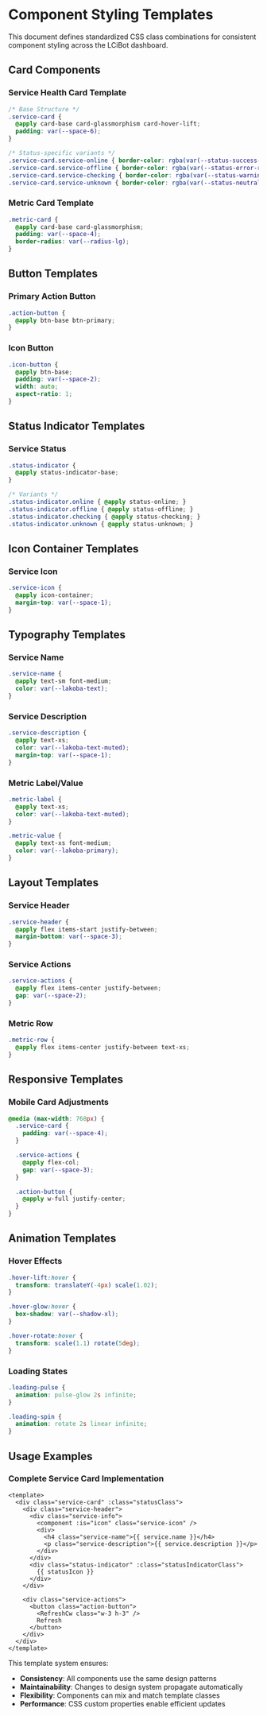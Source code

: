 # Component Styling Templates

This document defines standardized CSS class combinations for consistent component styling across the LCiBot dashboard.

## Card Components

### Service Health Card Template
```css
/* Base Structure */
.service-card {
  @apply card-base card-glassmorphism card-hover-lift;
  padding: var(--space-6);
}

/* Status-specific variants */
.service-card.service-online { border-color: rgba(var(--status-success-rgb), 0.3); }
.service-card.service-offline { border-color: rgba(var(--status-error-rgb), 0.3); }
.service-card.service-checking { border-color: rgba(var(--status-warning-rgb), 0.3); }
.service-card.service-unknown { border-color: rgba(var(--status-neutral-rgb), 0.3); }
```

### Metric Card Template
```css
.metric-card {
  @apply card-base card-glassmorphism;
  padding: var(--space-4);
  border-radius: var(--radius-lg);
}
```

## Button Templates

### Primary Action Button
```css
.action-button {
  @apply btn-base btn-primary;
}
```

### Icon Button
```css
.icon-button {
  @apply btn-base;
  padding: var(--space-2);
  width: auto;
  aspect-ratio: 1;
}
```

## Status Indicator Templates

### Service Status
```css
.status-indicator {
  @apply status-indicator-base;
}

/* Variants */
.status-indicator.online { @apply status-online; }
.status-indicator.offline { @apply status-offline; }
.status-indicator.checking { @apply status-checking; }
.status-indicator.unknown { @apply status-unknown; }
```

## Icon Container Templates

### Service Icon
```css
.service-icon {
  @apply icon-container;
  margin-top: var(--space-1);
}
```

## Typography Templates

### Service Name
```css
.service-name {
  @apply text-sm font-medium;
  color: var(--lakoba-text);
}
```

### Service Description
```css
.service-description {
  @apply text-xs;
  color: var(--lakoba-text-muted);
  margin-top: var(--space-1);
}
```

### Metric Label/Value
```css
.metric-label {
  @apply text-xs;
  color: var(--lakoba-text-muted);
}

.metric-value {
  @apply text-xs font-medium;
  color: var(--lakoba-primary);
}
```

## Layout Templates

### Service Header
```css
.service-header {
  @apply flex items-start justify-between;
  margin-bottom: var(--space-3);
}
```

### Service Actions
```css
.service-actions {
  @apply flex items-center justify-between;
  gap: var(--space-2);
}
```

### Metric Row
```css
.metric-row {
  @apply flex items-center justify-between text-xs;
}
```

## Responsive Templates

### Mobile Card Adjustments
```css
@media (max-width: 768px) {
  .service-card {
    padding: var(--space-4);
  }

  .service-actions {
    @apply flex-col;
    gap: var(--space-3);
  }

  .action-button {
    @apply w-full justify-center;
  }
}
```

## Animation Templates

### Hover Effects
```css
.hover-lift:hover {
  transform: translateY(-4px) scale(1.02);
}

.hover-glow:hover {
  box-shadow: var(--shadow-xl);
}

.hover-rotate:hover {
  transform: scale(1.1) rotate(5deg);
}
```

### Loading States
```css
.loading-pulse {
  animation: pulse-glow 2s infinite;
}

.loading-spin {
  animation: rotate 2s linear infinite;
}
```

## Usage Examples

### Complete Service Card Implementation
```vue
<template>
  <div class="service-card" :class="statusClass">
    <div class="service-header">
      <div class="service-info">
        <component :is="icon" class="service-icon" />
        <div>
          <h4 class="service-name">{{ service.name }}</h4>
          <p class="service-description">{{ service.description }}</p>
        </div>
      </div>
      <div class="status-indicator" :class="statusIndicatorClass">
        {{ statusIcon }}
      </div>
    </div>

    <div class="service-actions">
      <button class="action-button">
        <RefreshCw class="w-3 h-3" />
        Refresh
      </button>
    </div>
  </div>
</template>
```

This template system ensures:
- **Consistency**: All components use the same design patterns
- **Maintainability**: Changes to design system propagate automatically
- **Flexibility**: Components can mix and match template classes
- **Performance**: CSS custom properties enable efficient updates